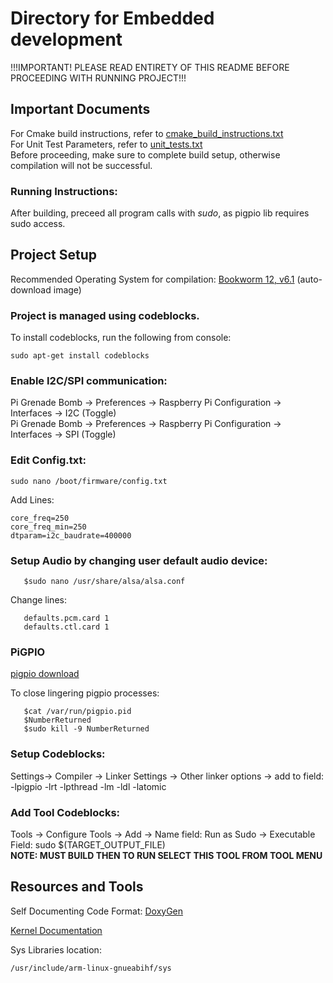 # Directory for Embedded development  
  
!!!IMPORTANT! PLEASE READ ENTIRETY OF THIS README BEFORE PROCEEDING WITH RUNNING PROJECT!!!  
  
## Important Documents  
  
For Cmake build instructions, refer to [cmake_build_instructions.txt]("./embedded/cmake_build_instructions.txt")  
For Unit Test Parameters, refer to [unit_tests.txt]("./embedded/unit_tests.txt")  
Before proceeding, make sure to complete build setup, otherwise compilation will not be successful.  
  
### Running Instructions:  
After building, preceed all program calls with _sudo_, as pigpio lib requires sudo access.  
  
## Project Setup  
  
Recommended Operating System for compilation: [Bookworm 12, v6.1](https://downloads.raspberrypi.com/raspios_full_armhf/images/raspios_full_armhf-2023-12-06/2023-12-05-raspios-bookworm-armhf-full.img.xz) (auto-download image)  
  
### Project is managed using codeblocks.  
To install codeblocks, run the following from console:  
```
sudo apt-get install codeblocks  
```  
### Enable I2C/SPI communication:  
Pi Grenade Bomb -> Preferences -> Raspberry Pi Configuration -> Interfaces -> I2C (Toggle)  
Pi Grenade Bomb -> Preferences -> Raspberry Pi Configuration -> Interfaces -> SPI (Toggle)  
  
### Edit Config.txt:  
```
sudo nano /boot/firmware/config.txt
``` 
Add Lines:  
```
core_freq=250  
core_freq_min=250  
dtparam=i2c_baudrate=400000  
```  
### Setup Audio by changing user default audio device:  
```
   $sudo nano /usr/share/alsa/alsa.conf
```
Change lines:
```
   defaults.pcm.card 1  
   defaults.ctl.card 1  
```
### PiGPIO
[pigpio download](https://abyz.me.uk/rpi/pigpio/download.html)  
  
To close lingering pigpio processes:  
```
   $cat /var/run/pigpio.pid  
   $NumberReturned   
   $sudo kill -9 NumberReturned
```
  
### Setup Codeblocks:  
Settings-> Compiler -> Linker Settings -> Other linker options -> add to field: -lpigpio -lrt -lpthread -lm -ldl -latomic  
  
### Add Tool Codeblocks:  
Tools -> Configure Tools -> Add -> Name field: Run as Sudo -> Executable Field: sudo $(TARGET_OUTPUT_FILE)   
**NOTE: MUST BUILD THEN TO RUN SELECT THIS TOOL FROM TOOL MENU**  
  
## Resources and Tools
  
Self Documenting Code Format: [DoxyGen](https://www.doxygen.nl/manual/docblocks.html)    
  
[Kernel Documentation](https://www.kernel.org/doc/Documentation/)  
  
Sys Libraries location:  
```
/usr/include/arm-linux-gnueabihf/sys
```
